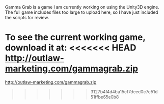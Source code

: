 Gamma Grab is a game I am currently working on using the Unity3D engine. The full game includes files too large to upload here, so I have just included the scripts for review.

To see the current working game, download it at:
<<<<<<< HEAD
http://outlaw-marketing.com/gammagrab.zip
=======
http://outlaw-marketing.com/gammagrab.zip
>>>>>>> 3127b4f4d4ba15cf7deed0c7c51d51ffbe65e0b8
